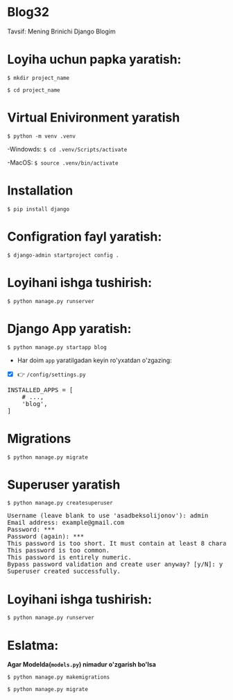 
# Blog32

Tavsif: Mening Brinichi Django Blogim

# Loyiha uchun papka yaratish:

```$ mkdir project_name```

```$ cd project_name```

# Virtual Enivironment yaratish

```$ python -m venv .venv```

-Windowds:
```$ cd .venv/Scripts/activate```

-MacOS:
```$ source .venv/bin/activate```

# Installation

```$ pip install django```

# Configration fayl yaratish:

```$ django-admin startproject config .```

# Loyihani ishga tushirish:

```$ python manage.py runserver```

# Django App yaratish:

```$ python manage.py startapp blog```

- Har doim ```app``` yaratilgadan keyin ro'yxatdan o'zgazing:

- [X] 👉 ```/config/settings.py```

<pre>
INSTALLED_APPS = [
    # ...,
    'blog',
]
</pre>

# Migrations

```
$ python manage.py migrate
```

# Superuser yaratish

```$ python manage.py createsuperuser```

<pre>
Username (leave blank to use 'asadbeksolijonov'): admin
Email address: example@gmail.com
Password: ***
Password (again): ***
This password is too short. It must contain at least 8 characters.
This password is too common.
This password is entirely numeric.
Bypass password validation and create user anyway? [y/N]: y
Superuser created successfully.
</pre>

# Loyihani ishga tushirish:

```$ python manage.py runserver```



# Eslatma:
**Agar Modelda(```models.py```) nimadur o'zgarish bo'lsa**

```
$ python manage.py makemigrations
```

```
$ python manage.py migrate
```
